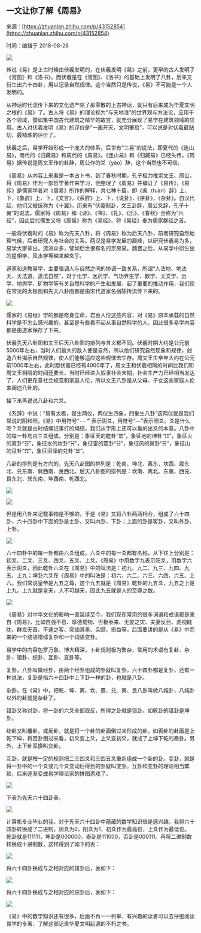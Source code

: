 ## 一文让你了解《周易》

来源：[https://zhuanlan.zhihu.com/p/43152854](https://zhuanlan.zhihu.com/p/43152854)

时间：编辑于 2018-08-28



![][0]

传说《易》是上古时候由伏羲发明的，在伏羲发明《易》之前，更早的古人发明了《河图》和《洛书》，而伏羲是在《河图》、《洛书》的基础上发明了八卦，后来又衍生出六十四卦，用以记录自然规律。这个当然只是传说，《易》不可能是一个人发明的。

从神话时代流传下来的文化遗产除了那零散的上古神话，就只有后来成为华夏文明之根的《易》了。古人将《易》的理论视为“与天地准”的世界观与方法论，应用于各个领域，譬如集中国古代建筑之精华的故宫，就充分展现了易学在建筑领域的应用。古人对伏羲发明《易》的评价是“一画开天，文明肇启”，可以说是对伏羲最贴切、最精炼的评价了。

伏羲之后，易学开始形成一个庞大的体系，后世有“三易”的说法，即夏代的《连山易》，商代的《归藏易》和周代的《周易》。《连山易》和《归藏易》已经失传，《周易》据传说是周文王作的卦辞，周公作的爻（yáo）辞，这个当然也不可信。

《周易》从内容上来看是一本占卜书，到了春秋时期，孔子极力推崇文王、周公，将《周易》作为一部哲学著作来学习，他整理了《周易》并编订了《易传》，《易传》是儒家学者对《周易》所作的解释，共七种十篇，即《彖（tuàn）辞》上、下，《象辞》上、下，《文言》，《系辞》上、下，《说卦》，《序卦》，《杂卦》。自汉代起，他们又被统称为《十翼》，历来有“伏羲制卦，文王卦辞，周公爻辞，孔子十翼”的说法。儒家将《周易》和《诗》、《书》、《礼》、《乐》、《春秋》合称为“六经”，因此后代儒生又将《周易》称为《易经》，将《易经》奉为儒家群经之首。

一般将伏羲时的《易》称为先天八卦，将《周易》称为后天八卦，前者研究自然地理气候，后者研究人与社会的关系。两汉是易学发展的巅峰，以研究伏羲易为多，易学大家辈出，流派众多，譬如后世很有名的京房易。魏晋之后，从易学中衍生出的星相学、风水学等越来越玄乎。

道家和道教易学，主要强调人与自然之间的协调一致关系，所谓“人法地、地法天、天法道，道法自然”，对于化学、医药学、气功养生学、数学、天文学、历学、地舆学、矿物学等有关自然科学的产生和发展，起了重要的推动作用，我们现在常见的太极图和先天八卦图都是由宋代道家名宿陈抟流传下来的。

![][1]

儒家的《易经》学的都是修身立命，君臣人伦这些内容，对《易》原本承载的自然科学是不怎么感兴趣的，甚至是有些看不起从事自然科学的人，因此很多易学内容都是由道家保存了下来。

伏羲先天八卦图和文王后天八卦图的排列与含义都不同。伏羲时期大约是公元前5000年左右，当时人们最大的敌人便是自然，所以他们研究自然现象和规律，创造八卦揭示自然规律，使人们能够适应这些规律去生存。周文王生卒年大约在公元前1000年左右，此时距伏羲已经有4000年了，周文王和伏羲相隔的时间比我们和周文王相隔的时间还要长，当时已经进入奴隶社会末期，社会生产力已经相当发达了，人们更在意社会规范和家庭人伦，所以文王八卦是从父母、子女这些家庭人伦来阐述八卦的。

接下来再说说八卦和六爻。

《系辞》中说：“易有太极，是生两仪，两仪生四象，四象生八卦”这两仪就是我们常说的阴和阳，《易》中用符号“- - **”** 表示阴爻，用符号“—”表示阳爻。爻是什么呢？爻就是古时结绳记事打的绳结，我们从字形上还可以看的出爻的本意。八卦中的每一卦均由三爻组成，分别是：象征天的乾卦“☰”，象征地的坤卦“☷”，象征火的离卦“☲”，象征水的坎卦“☵”，象征雷的震卦“☳”，象征风的巽卦“☴”，象征山的艮卦“☶”，象征沼泽的兑卦“☱”。

八卦的排列是有方向的，先天八卦图的排列是：乾南、坤北、离东、坎西、震东北、兑东南、巽西南、艮西北。后天八卦图的排列是：坎南、离北、东震、西兑、艮东北、巽东南、坤西南、乾西北。

![][2]

![][3]

但是用八卦来记载事物是不够的，于是《易》又将八卦两两相合，组成了六十四卦，六十四卦中下面的卦是主卦，又叫内卦、下卦；上面的卦是客卦，又叫外卦、上卦。

![][4]

六十四卦中的每一卦都由六爻组成，六爻中的每一爻都有名称，从下往上分别是：初爻、二爻、三爻、四爻、五爻、上爻。《周易》中用数字九表示阳爻，用数字六表示阴爻，因此乾卦六爻在《周易》中的叫法是：初九、九二、九三、九四、九五、上九；坤卦六爻在《周易》中的叫法是：初六、六二、六三、六四、六五、上六。我们常说皇帝是九五之尊，这个九五就是《周易》乾卦的九五爻，九五之上是上九，上九就是皇天，人不可越天，因此九五就是人的至尊之数。

![][5]

《周易》对中华文化的影响一直延续至今，我们现在常用的很多词语和成语都是来自《周易》，比如自强不息、厚德载物、否极泰来、无妄之灾、夫妻反目、虎视眈眈、群龙无首、不速之客、突如其来、朵颐、损益等，后面要讲的是从《易》中而来的一个成语错综复杂和一个词语变卦。

易学中的内容包罗万象、博大精深，卜卦规则极为繁杂，常用的术语有复卦、杂卦、错卦、综卦、互卦、变卦等。

复卦，八卦叫做经卦，由两个经卦组成的卦就叫复卦，六十四卦都是复卦，还有一种说法，复卦是指六十四卦中上下卦一样的卦，也就是八卦。

杂卦，在《易》中，把乾、坤、离、坎、震、兑、巽、艮八卦叫做八纯卦，八纯卦以外的卦就是杂卦了。

错卦又称对卦，将一卦的六爻全部取反，所得之卦就是错卦。如乾卦的错卦是坤卦。

综卦又叫覆卦，或反卦，就是将一个卦的卦画倒过来形成的卦。如否卦的卦画是上乾下坤，将否卦倒过来看，初爻变上爻，上爻变初爻，就成了上坤下乾的泰卦。另外，上下卦互换叫交卦。

互卦，就是按一定的规则把二三四爻和三四五爻重新组成一个新的卦。变卦，就是将一卦中的一个爻或几个爻变动后得到的卦就叫变卦。互卦和变卦的理论相当繁琐，后来逐渐变成易学理论家的拼图游戏了。

![][6]

下表为先天六十四卦表。

![][7]

计算机专业毕业的我，对于先天六十四卦中蕴藏的数学知识很是感兴趣。我将六十四卦转换成了二进制，阴爻为0，阳爻为1，初爻作为最高位，上爻作为最低位。乾卦就是111111，坤卦是000000，泰卦是111000，否卦是000111。再将二进制数转换成十进制数，这样得到了如下的表：

![][8]

将六十四卦换成与之相对应的错卦后，表如下：

![][9]

将六十四卦换成与之相对应的综卦后，表如下：

![][10]

《易》中的数学知识还有很多，后面不再一一列举，有兴趣的读者可以去仔细阅读易学的专著，了解这部记录华夏文明起源的不朽之书。

[0]: ./img/v2-6bae95dad7827c83af93ee01f68a69e8_1200x500.jpg
[1]: ./img/v2-eae15349e86f6dadc9680835a7492a85_b.jpg
[2]: ./img/v2-e44616d938581ee658b6ac823c696856_r.jpg
[3]: ./img/v2-1064c14cbd371a0cffe95cf35ad641dd_r.jpg
[4]: ./img/v2-59641f6cc4ded9487fe8f16b2c98d60b_r.jpg
[5]: ./img/v2-c44560a77c3ef1b7372268d745ee9e10_b.jpg
[6]: ./img/v2-e3e8d87aee16b66f326b418684353222_r.jpg
[7]: ./img/v2-6b81a0eade0d3dc76b0430cecec4e5f0_r.jpg
[8]: ./img/v2-e018570700380f9dddd14dd2e59c08d0_r.jpg
[9]: ./img/v2-f004918a7464fc44d7c604976adcfdd2_r.jpg
[10]: ./img/v2-7ae1c846d82c6a63f825090c491091b3_r.jpg